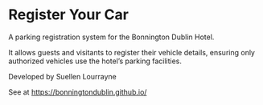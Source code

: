 # Register Your Car

A parking registration system for the Bonnington Dublin Hotel. 

It allows guests and visitants to register their vehicle details, ensuring only authorized vehicles use the hotel’s parking facilities.

Developed by Suellen Lourrayne

See at https://bonningtondublin.github.io/
